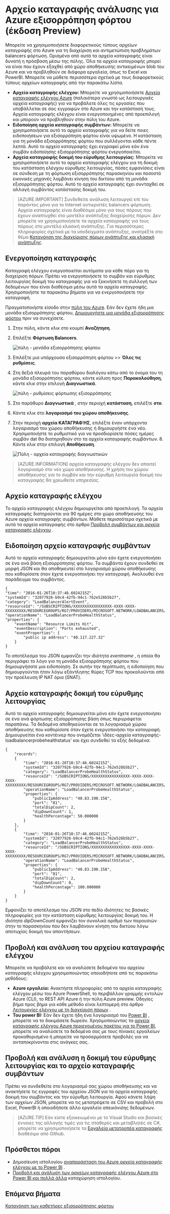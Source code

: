 <properties
   pageTitle="Παρακολουθείτε λειτουργίες, συμβάντων και μετρητών για εξισορρόπηση φόρτου | Microsoft Azure"
   description="Μάθετε πώς μπορείτε να ενεργοποιήσετε την ειδοποίηση συμβάντων και Διερεύνηση καταγραφής κατάστασης εύρυθμης λειτουργίας για μονάδα εξισορρόπησης φόρτου Azure"
   services="load-balancer"
   documentationCenter="na"
   authors="sdwheeler"
   manager="carmonm"
   editor="tysonn"
   tags="azure-resource-manager"
/>
<tags
   ms.service="load-balancer"
   ms.devlang="na"
   ms.topic="article"
   ms.tgt_pltfrm="na"
   ms.workload="infrastructure-services"
   ms.date="10/24/2016"
   ms.author="sewhee" />

# <a name="log-analytics-for-azure-load-balancer-preview"></a>Αρχείο καταγραφής ανάλυσης για Azure εξισορρόπηση φόρτου (έκδοση Preview)

Μπορείτε να χρησιμοποιήσετε διαφορετικούς τύπους αρχείων καταγραφής στο Azure για τη διαχείριση και αντιμετώπιση προβλημάτων balancers φόρτωση. Ορισμένα από αυτά τα αρχεία καταγραφής είναι δυνατή η πρόσβαση μέσω της πύλης. Όλα τα αρχεία καταγραφής μπορεί να είναι που έχουν εξαχθεί από χώρο αποθήκευσης αντικειμένων blob του Azure και να προβληθούν σε διάφορα εργαλεία, όπως το Excel και PowerBI. Μπορείτε να μάθετε περισσότερα σχετικά με τους διαφορετικούς τύπους αρχείων καταγραφής από την παρακάτω λίστα.

- **Αρχεία καταγραφής ελέγχου:** Μπορείτε να χρησιμοποιήσετε [Αρχεία καταγραφής ελέγχου Azure](../../articles/monitoring-and-diagnostics/insights-debugging-with-events.md) (παλαιότερα γνωστό ως λειτουργικές αρχεία καταγραφής) για να προβάλετε όλες τις εργασίες που υποβάλλεται σε σας εγγραφών στο Azure και την κατάστασή τους. Αρχεία καταγραφής ελέγχου είναι ενεργοποιημένες από προεπιλογή και μπορούν να προβληθούν στην πύλη του Azure.
- **Ειδοποίηση αρχεία καταγραφής συμβάντων:** Μπορείτε να χρησιμοποιήσετε αυτό το αρχείο καταγραφής για να δείτε ποιες ειδοποιήσεων για εξισορρόπηση φόρτου είναι υψωμένο. Η κατάσταση για τη μονάδα εξισορρόπησης φόρτου που συλλέγονται κάθε πέντε λεπτά. Αυτό το αρχείο καταγραφής έχει εγγραφεί μόνο εάν ένα συμβάν ειδοποίησης εξισορρόπησης φόρτου ενεργοποιείται.
- **Αρχεία καταγραφής δοκιμή του εύρυθμης λειτουργίας:** Μπορείτε να χρησιμοποιήσετε αυτό το αρχείο καταγραφής ελέγχου για τη δοκιμή του κατάσταση ελέγχου εύρυθμης λειτουργίας, πόσες εμφανίσεις είναι σε σύνδεση με τη φόρτωση εξισορρόπησης παρασκηνίου και ποσοστό εικονικές μηχανές λαμβάνει κίνηση του δικτύου από τη μονάδα εξισορρόπησης φόρτου. Αυτό το αρχείο καταγραφής έχει συνταχθεί σε αλλαγή συμβάντος κατάστασης δοκιμή του.

>[AZURE.IMPORTANT] Συνδεθείτε ανάλυση λειτουργεί επί του παρόντος μόνο για το Internet αντικριστές balancers φόρτωση. Αρχεία καταγραφής είναι διαθέσιμα μόνο για τους πόρους που έχουν αναπτυχθεί στο μοντέλο ανάπτυξης διαχείρισης πόρων. Δεν μπορείτε να χρησιμοποιήσετε τα αρχεία καταγραφής για τους πόρους στο μοντέλο κλασική ανάπτυξης. Για περισσότερες πληροφορίες σχετικά με τα υποδείγματα ανάπτυξης, ανατρέξτε στο θέμα [Κατανόηση της διαχείρισης πόρων ανάπτυξης και κλασική ανάπτυξης](../../articles/resource-manager-deployment-model.md).

## <a name="enable-logging"></a>Ενεργοποίηση καταγραφής

Καταγραφή ελέγχου ενεργοποιείται αυτόματα για κάθε πόρο για τη διαχείριση πόρων. Πρέπει να ενεργοποιήσετε το συμβάν και εύρυθμης λειτουργίας δοκιμή του καταγραφής για να ξεκινήσετε τη συλλογή των δεδομένων που είναι διαθέσιμα μέσω αυτά τα αρχεία καταγραφής. Χρησιμοποιήστε τα παρακάτω βήματα για να ενεργοποιήσετε την καταγραφή.

Πραγματοποιήστε είσοδο στην [πύλη του Azure](http://portal.azure.com). Εάν δεν έχετε ήδη μια μονάδα εξισορρόπησης φόρτου, [Δημιουργήστε μια μονάδα εξισορρόπησης φόρτου](load-balancer-get-started-internet-arm-ps.md) πριν να συνεχίσετε.

1. Στην πύλη, κάντε κλικ στο κουμπί **Αναζήτηση**.
2. Επιλέξτε **Φόρτωση Balancers**.

    ![πύλη - μονάδα εξισορρόπησης φόρτου](./media/load-balancer-monitor-log/load-balancer-browse.png)

3. Επιλέξτε μια υπάρχουσα εξισορρόπηση φόρτου >> **Όλες τις ρυθμίσεις**.
4. Στη δεξιά πλευρά του παραθύρου διαλόγου κάτω από το όνομα του τη μονάδα εξισορρόπησης φόρτου, κάντε κύλιση προς **Παρακολούθηση**, κάντε κλικ στην επιλογή **Διαγνωστικά**.

    ![πύλη - ρυθμίσεις φόρτωσης εξισορρόπησης](./media/load-balancer-monitor-log/load-balancer-settings.png)

5. Στο παράθυρο **Διαγνωστικά** , στην περιοχή **κατάσταση**, επιλέξτε **στο**.
6. Κάντε κλικ στο **λογαριασμό του χώρου αποθήκευσης**.
7. Στην περιοχή **αρχεία ΚΑΤΑΓΡΑΦΉΣ**, επιλέξτε έναν υπάρχοντα λογαριασμό του χώρου αποθήκευσης ή δημιουργήστε ένα νέο. Χρησιμοποιήστε το ρυθμιστικό για να προσδιορίσετε πόσες ημέρες συμβάν dat θα διατηρηθούν στο τα αρχεία καταγραφής συμβάντων. 8. Κάντε κλικ στην επιλογή **Αποθήκευση**.

    ![Πύλη - αρχεία καταγραφής διαγνωστικών](./media/load-balancer-monitor-log/load-balancer-diagnostics.png)

>[AZURE.INFORMATION] αρχεία καταγραφής ελέγχου δεν απαιτεί λογαριασμό στο νέο χώρο αποθήκευσης. Η χρήση του χώρου αποθήκευσης για το συμβάν και την εύρυθμη λειτουργία δοκιμή του καταγραφής θα χρεωθείτε υπηρεσίας.

## <a name="audit-log"></a>Αρχείο καταγραφής ελέγχου

Το αρχείο καταγραφής ελέγχου δημιουργείται από προεπιλογή. Τα αρχεία καταγραφής διατηρούνται για 90 ημέρες στο χώρο αποθήκευσης του Azure αρχεία καταγραφής συμβάντων. Μάθετε περισσότερα σχετικά με αυτά τα αρχεία καταγραφής στο άρθρο [Προβολή συμβάντων και αρχεία καταγραφής ελέγχου](../../articles/monitoring-and-diagnostics/insights-debugging-with-events.md) .

## <a name="alert-event-log"></a>Ειδοποίηση αρχείο καταγραφής συμβάντων

Αυτό το αρχείο καταγραφής δημιουργείται μόνο εάν έχετε ενεργοποιήσει σε ένα ανά βάση εξισορρόπησης φόρτου. Τα συμβάντα έχουν συνδεθεί σε μορφή JSON και θα αποθηκευτεί στο λογαριασμό χώρου αποθήκευσης που καθορίσατε όταν έχετε ενεργοποιήσει την καταγραφή. Ακολουθεί ένα παράδειγμα του συμβάντος.

    {
    "time": "2016-01-26T10:37:46.6024215Z",
    "systemId": "32077926-b9c4-42fb-94c1-762e528b5b27",
    "category": "LoadBalancerAlertEvent",
    "resourceId": "/SUBSCRIPTIONS/XXXXXXXXXXXXXXXXX-XXXX-XXXX-XXXXXXXXX/RESOURCEGROUPS/RG7/PROVIDERS/MICROSOFT.NETWORK/LOADBALANCERS/WWEBLB",
    "operationName": "LoadBalancerProbeHealthStatus",
    "properties": {
        "eventName": "Resource Limits Hit",
        "eventDescription": "Ports exhausted",
        "eventProperties": {
            "public ip address": "40.117.227.32"
        }
    }

Το αποτέλεσμα του JSON εμφανίζει την ιδιότητα *eventname* , η οποία θα περιγράφει το λόγο για τη μονάδα εξισορρόπησης φόρτου που δημιουργήσατε μια ειδοποίηση. Σε αυτήν την περίπτωση, η ειδοποίηση που δημιουργούνται ήταν λόγω εξάντλησης θύρες TCP που προκαλούνται από την προέλευση IP NAT όρια (SNAT).

## <a name="health-probe-log"></a>Αρχείο καταγραφής δοκιμή του εύρυθμης λειτουργίας

Αυτό το αρχείο καταγραφής δημιουργείται μόνο εάν έχετε ενεργοποιήσει σε ένα ανά φόρτωσης εξισορρόπησης βάση όπως περιγράφεται παραπάνω. Τα δεδομένα αποθηκεύονται σε το λογαριασμό χώρου αποθήκευσης που καθορίσατε όταν έχετε ενεργοποιήσει την καταγραφή. Δημιουργείται ένα κοντέινερ που ονομάζεται 'ιδέες-αρχεία καταγραφής-loadbalancerprobehealthstatus' και έχει συνδεθεί τα εξής δεδομένα:

    {
        "records":
        {
            "time": "2016-01-26T10:37:46.6024215Z",
            "systemId": "32077926-b9c4-42fb-94c1-762e528b5b27",
            "category": "LoadBalancerProbeHealthStatus",
            "resourceId": "/SUBSCRIPTIONS/XXXXXXXXXXXXXXXXX-XXXX-XXXX-XXXX-XXXXXXXXX/RESOURCEGROUPS/RG7/PROVIDERS/MICROSOFT.NETWORK/LOADBALANCERS/WWEBLB",
            "operationName": "LoadBalancerProbeHealthStatus",
            "properties": {
                "publicIpAddress": "40.83.190.158",
                "port": "81",
                "totalDipCount": 2,
                "dipDownCount": 1,
                "healthPercentage": 50.000000
            }
        },
        {
            "time": "2016-01-26T10:37:46.6024215Z",
            "systemId": "32077926-b9c4-42fb-94c1-762e528b5b27",
            "category": "LoadBalancerProbeHealthStatus",
            "resourceId": "/SUBSCRIPTIONS/XXXXXXXXXXXXXXXXX-XXXX-XXXX-XXXX-XXXXXXXXX/RESOURCEGROUPS/RG7/PROVIDERS/MICROSOFT.NETWORK/LOADBALANCERS/WWEBLB",
            "operationName": "LoadBalancerProbeHealthStatus",
            "properties": {
                "publicIpAddress": "40.83.190.158",
                "port": "81",
                "totalDipCount": 2,
                "dipDownCount": 0,
                "healthPercentage": 100.000000
            }
        }
    }

Εμφανίζει το αποτέλεσμα του JSON στο πεδίο ιδιότητες τις βασικές πληροφορίες για την κατάσταση εύρυθμης λειτουργίας δοκιμή του. Η ιδιότητα *dipDownCount* εμφανίζει τον συνολικό αριθμό των παρουσιών στην το παρασκηνίου που δεν λαμβάνουν κίνηση του δικτύου λόγω αποτυχίας δοκιμή του απαντήσεων.

## <a name="view-and-analyze-the-audit-log"></a>Προβολή και ανάλυση του αρχείου καταγραφής ελέγχου

Μπορείτε να προβάλετε και να αναλύσετε δεδομένα του αρχείου καταγραφής ελέγχου χρησιμοποιώντας οποιαδήποτε από τις παρακάτω μεθόδους:

- **Azure εργαλεία:** Ανακτήστε πληροφορίες από τα αρχεία καταγραφής ελέγχου μέσω του Azure PowerShell, το περιβάλλον γραμμής εντολών Azure (CLI), το REST API Azure ή την πύλη Azure preview. Οδηγίες βήμα προς βήμα για κάθε μέθοδο είναι λεπτομερή στο άρθρο [Λειτουργίες ελέγχου με τη διαχείριση πόρων](../../articles/resource-group-audit.md) .
- **Του power BI:** Εάν δεν έχετε ήδη ένα λογαριασμό του [Power BI](https://powerbi.microsoft.com/pricing) , μπορείτε να το δοκιμάσετε δωρεάν. Χρησιμοποιώντας τα [αρχεία καταγραφής ελέγχου Azure περιεχομένου πακέτου για το Power BI](https://powerbi.microsoft.com/documentation/powerbi-content-pack-azure-audit-logs), μπορείτε να αναλύσετε τα δεδομένα σας με τους πίνακες εργαλείων προκαθορισμένο ή μπορείτε να προσαρμόσετε προβολές για να ανταποκρίνονται στις ανάγκες σας.

## <a name="view-and-analyze-the-health-probe-and-event-log"></a>Προβολή και ανάλυση η δοκιμή του εύρυθμης λειτουργίας και το αρχείο καταγραφής συμβάντων

Πρέπει να συνδεθείτε στο λογαριασμό σας χώρου αποθήκευσης και να ανακτήσετε τις εγγραφές του αρχείου JSON για τα αρχεία καταγραφής δοκιμή του συμβάντος και την εύρυθμη λειτουργία. Αφού κάνετε λήψη των αρχείων JSON, μπορείτε να τις μετατρέψετε σε CSV και προβολή στο Excel, PowerBI ή οποιοδήποτε άλλο εργαλείο απεικόνισης δεδομένων.

>[AZURE.TIP] Εάν είστε εξοικειωμένοι με το Visual Studio και βασικές έννοιες της αλλαγής τιμές για τις σταθερές και μεταβλητές σε C#, μπορείτε να χρησιμοποιήσετε τα [Εργαλεία μετατροπέα καταγραφής](https://github.com/Azure-Samples/networking-dotnet-log-converter) διαθέσιμο από Github.

## <a name="additional-resources"></a>Πρόσθετοι πόροι

- Δημοσίευση ιστολογίου [αναπαράσταση του Azure αρχεία καταγραφής ελέγχου με το Power BI](http://blogs.msdn.com/b/powerbi/archive/2015/09/30/monitor-azure-audit-logs-with-power-bi.aspx) .
- [Προβολή και ανάλυση των αρχείων καταγραφής ελέγχου Azure στο Power BI και πολλά άλλα](https://azure.microsoft.com/blog/analyze-azure-audit-logs-in-powerbi-more/) καταχώρηση ιστολογίου.

## <a name="next-steps"></a>Επόμενα βήματα

[Κατανόηση των καθετήρες εξισορρόπησης φόρτου](load-balancer-custom-probe-overview.md)
